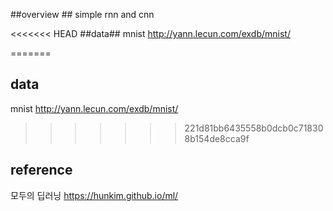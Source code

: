 ##overview ##
simple rnn and cnn

<<<<<<< HEAD
##data##
mnist 
http://yann.lecun.com/exdb/mnist/

=======
## data ## 
mnist 
http://yann.lecun.com/exdb/mnist/
>>>>>>> 221d81bb6435558b0dcb0c718308b154de8cca9f
## reference ##
모두의 딥러닝
https://hunkim.github.io/ml/
